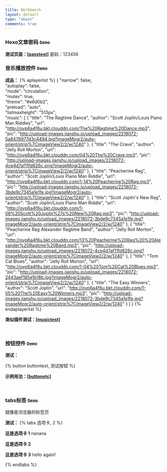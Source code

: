```yaml
---
title: Workbench
layout: default
type: "about"
comments: true
---
```


### Hexo文章密码 `Demo` 
**测试页面：[[passtest]](passtest)**
密码：123456
&nbsp;


### 音乐播放控件 `Demo` 
**成品：**
{% aplayerlist %}
{
	"narrow": false,						
    "autoplay": false,						
    "mode": "circulation",										
    "mutex": true,							
    "theme": "#e6d0b2",						
	"preload": "auto",					
	"listmaxheight": "513px",				
    "music": [
        {
            "title": "The Ragtime Dance",
            "author": "Scott Joplin/Louis Piano Man Riddles",
            "url": "http://ovp6a4f6u.bkt.clouddn.com/The%20Ragtime%20Dance.mp3",
            "pic": "http://upload-images.jianshu.io/upload_images/2218072-5a8478977d3c4494.jpg?imageMogr2/auto-orient/strip%7CimageView2/2/w/1240"
        },
        {
           "title": "The Crave",
            "author": "Jelly Roll Morton",
            "url": "http://ovp6a4f6u.bkt.clouddn.com/04%20The%20Crave.mp3",
            "pic": "http://upload-images.jianshu.io/upload_images/2218072-4ce4d7af11fd826c.png?imageMogr2/auto-orient/strip%7CimageView2/2/w/1240"
        },
        {
           "title": "Peacherine Rag",
            "author": "Scott Joplin/Louis Piano Man Riddle",
            "url": "http://ovp6a4f6u.bkt.clouddn.com/1-14%20Peacherine%20Rag.mp3",
            "pic": "http://upload-images.jianshu.io/upload_images/2218072-3bde9c7345a1e1fe.jpg?imageMogr2/auto-orient/strip%7CimageView2/2/w/1240"
        },
        {
           "title": "Scott Joplin's New Rag",
            "author": "Scott Joplin/Louis Piano Man Riddle",
            "url": "http://ovp6a4f6u.bkt.clouddn.com/1-08%20Scott%20Joplin%27s%20New%20Rag.mp3",
            "pic": "http://upload-images.jianshu.io/upload_images/2218072-3bde9c7345a1e1fe.jpg?imageMogr2/auto-orient/strip%7CimageView2/2/w/1240"
        },
        {
           "title": "Peacherine Rag  Alexander Ragtime Band",
            "author": "Jelly Roll Morton",
            "url": "http://ovp6a4f6u.bkt.clouddn.com/13%20Peacherine%20Rag%20%20Alexander%20Ragtime%20Band.mp3",
            "pic": "http://upload-images.jianshu.io/upload_images/2218072-4ce4d7af11fd826c.png?imageMogr2/auto-orient/strip%7CimageView2/2/w/1240"
        },
        {
           "title": "Tom Cat Blues",
            "author": "Jelly Roll Morton",
            "url": "http://ovp6a4f6u.bkt.clouddn.com/1-04%20Tom%20Cat%20Blues.mp3",
            "pic": "http://upload-images.jianshu.io/upload_images/2218072-2443aef185e1b18b.jpg?imageMogr2/auto-orient/strip%7CimageView2/2/w/1240"
        },
        {
           "title": "The Easy Winners",
            "author": "Scott Joplin",
            "url": "http://ovp6a4f6u.bkt.clouddn.com/1-05%20The%20Easy%20Winners.mp3",
            "pic": "http://upload-images.jianshu.io/upload_images/2218072-3bde9c7345a1e1fe.jpg?imageMogr2/auto-orient/strip%7CimageView2/2/w/1240"
        }
    ]
}
{% endaplayerlist %}

**类似插件测试：[[musictest]](musictest)**


&nbsp; 

### 按钮控件 `Demo` 

**测试：**

{% button buttontest, 测试按钮 %}

**示例用法：[[buttonetc]](buttonetc)**


&nbsp; 

### tabs标签 `Demo` 
就像是浏览器的标签页

**测试：**
{% tabs 选项卡, 2 %}
<!-- tab -->
**这是选项卡 1** nanana
<!-- endtab -->
<!-- tab -->
**这是选项卡 2**
<!-- endtab -->
<!-- tab -->
**这是选项卡 3** hello again!
<!-- endtab -->
{% endtabs %}


